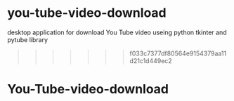 
# you-tube-video-download
desktop application for download You Tube video useing python tkinter and pytube library
>>>>>>> f033c7377df80564e9154379aa11d21c1d449ec2
# You-Tube-video-download
